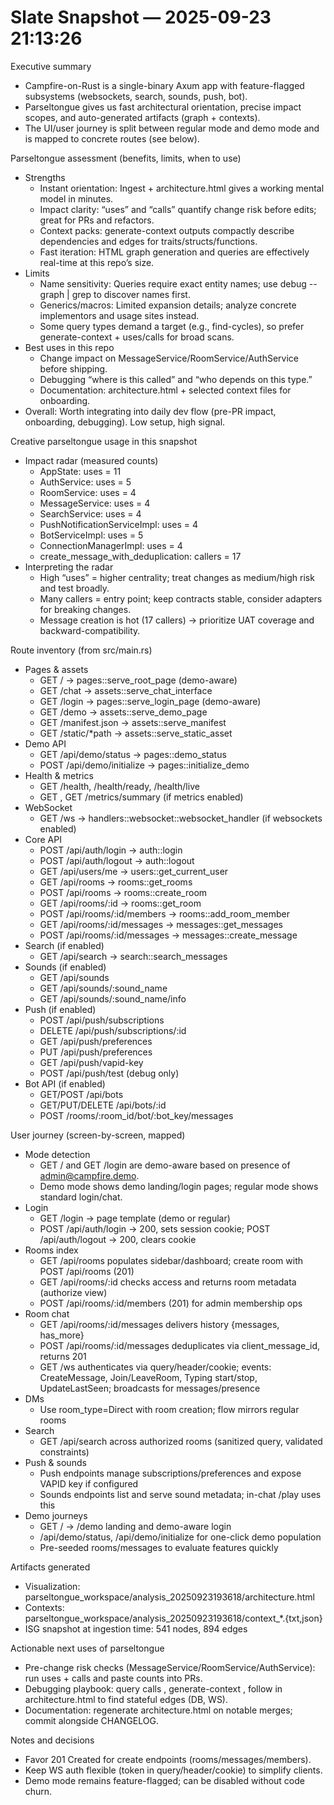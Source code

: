 # Slate Snapshot — 2025-09-23 21:13:26

Executive summary
- Campfire-on-Rust is a single-binary Axum app with feature-flagged subsystems (websockets, search, sounds, push, bot).
- Parseltongue gives us fast architectural orientation, precise impact scopes, and auto-generated artifacts (graph + contexts).
- The UI/user journey is split between regular mode and demo mode and is mapped to concrete routes (see below).

Parseltongue assessment (benefits, limits, when to use)
- Strengths
  - Instant orientation: Ingest + architecture.html gives a working mental model in minutes.
  - Impact clarity: “uses” and “calls” quantify change risk before edits; great for PRs and refactors.
  - Context packs: generate-context outputs compactly describe dependencies and edges for traits/structs/functions.
  - Fast iteration: HTML graph generation and queries are effectively real-time at this repo’s size.
- Limits
  - Name sensitivity: Queries require exact entity names; use debug --graph | grep to discover names first.
  - Generics/macros: Limited expansion details; analyze concrete implementors and usage sites instead.
  - Some query types demand a target (e.g., find-cycles), so prefer generate-context + uses/calls for broad scans.
- Best uses in this repo
  - Change impact on MessageService/RoomService/AuthService before shipping.
  - Debugging “where is this called” and “who depends on this type.”
  - Documentation: architecture.html + selected context files for onboarding.
- Overall: Worth integrating into daily dev flow (pre-PR impact, onboarding, debugging). Low setup, high signal.

Creative parseltongue usage in this snapshot
- Impact radar (measured counts)
  - AppState: uses = 11
  - AuthService: uses = 5
  - RoomService: uses = 4
  - MessageService: uses = 4
  - SearchService: uses = 4
  - PushNotificationServiceImpl: uses = 4
  - BotServiceImpl: uses = 5
  - ConnectionManagerImpl: uses = 4
  - create_message_with_deduplication: callers = 17
- Interpreting the radar
  - High “uses” = higher centrality; treat changes as medium/high risk and test broadly.
  - Many callers = entry point; keep contracts stable, consider adapters for breaking changes.
  - Message creation is hot (17 callers) → prioritize UAT coverage and backward-compatibility.

Route inventory (from src/main.rs)
- Pages & assets
  - GET  / → pages::serve_root_page (demo-aware)
  - GET  /chat → assets::serve_chat_interface
  - GET  /login → pages::serve_login_page (demo-aware)
  - GET  /demo → assets::serve_demo_page
  - GET  /manifest.json → assets::serve_manifest
  - GET  /static/*path → assets::serve_static_asset
- Demo API
  - GET  /api/demo/status → pages::demo_status
  - POST /api/demo/initialize → pages::initialize_demo
- Health & metrics
  - GET  /health, /health/ready, /health/live
  - GET  <metrics endpoint>, GET /metrics/summary (if metrics enabled)
- WebSocket
  - GET  /ws → handlers::websocket::websocket_handler (if websockets enabled)
- Core API
  - POST /api/auth/login → auth::login
  - POST /api/auth/logout → auth::logout
  - GET  /api/users/me → users::get_current_user
  - GET  /api/rooms → rooms::get_rooms
  - POST /api/rooms → rooms::create_room
  - GET  /api/rooms/:id → rooms::get_room
  - POST /api/rooms/:id/members → rooms::add_room_member
  - GET  /api/rooms/:id/messages → messages::get_messages
  - POST /api/rooms/:id/messages → messages::create_message
- Search (if enabled)
  - GET  /api/search → search::search_messages
- Sounds (if enabled)
  - GET  /api/sounds
  - GET  /api/sounds/:sound_name
  - GET  /api/sounds/:sound_name/info
- Push (if enabled)
  - POST /api/push/subscriptions
  - DELETE /api/push/subscriptions/:id
  - GET /api/push/preferences
  - PUT /api/push/preferences
  - GET /api/push/vapid-key
  - POST /api/push/test (debug only)
- Bot API (if enabled)
  - GET/POST /api/bots
  - GET/PUT/DELETE /api/bots/:id
  - POST /rooms/:room_id/bot/:bot_key/messages

User journey (screen-by-screen, mapped)
- Mode detection
  - GET / and GET /login are demo-aware based on presence of admin@campfire.demo.
  - Demo mode shows demo landing/login pages; regular mode shows standard login/chat.
- Login
  - GET /login → page template (demo or regular)
  - POST /api/auth/login → 200, sets session cookie; POST /api/auth/logout → 200, clears cookie
- Rooms index
  - GET /api/rooms populates sidebar/dashboard; create room with POST /api/rooms (201)
  - GET /api/rooms/:id checks access and returns room metadata (authorize view)
  - POST /api/rooms/:id/members (201) for admin membership ops
- Room chat
  - GET /api/rooms/:id/messages delivers history {messages, has_more}
  - POST /api/rooms/:id/messages deduplicates via client_message_id, returns 201
  - GET /ws authenticates via query/header/cookie; events: CreateMessage, Join/LeaveRoom, Typing start/stop, UpdateLastSeen; broadcasts for messages/presence
- DMs
  - Use room_type=Direct with room creation; flow mirrors regular rooms
- Search
  - GET /api/search across authorized rooms (sanitized query, validated constraints)
- Push & sounds
  - Push endpoints manage subscriptions/preferences and expose VAPID key if configured
  - Sounds endpoints list and serve sound metadata; in-chat /play uses this
- Demo journeys
  - GET / → /demo landing and demo-aware login
  - /api/demo/status, /api/demo/initialize for one-click demo population
  - Pre-seeded rooms/messages to evaluate features quickly

Artifacts generated
- Visualization: parseltongue_workspace/analysis_20250923193618/architecture.html
- Contexts: parseltongue_workspace/analysis_20250923193618/context_*.{txt,json}
- ISG snapshot at ingestion time: 541 nodes, 894 edges

Actionable next uses of parseltongue
- Pre-change risk checks (MessageService/RoomService/AuthService): run uses + calls and paste counts into PRs.
- Debugging playbook: query calls <function>, generate-context <function>, follow in architecture.html to find stateful edges (DB, WS).
- Documentation: regenerate architecture.html on notable merges; commit alongside CHANGELOG.

Notes and decisions
- Favor 201 Created for create endpoints (rooms/messages/members).
- Keep WS auth flexible (token in query/header/cookie) to simplify clients.
- Demo mode remains feature-flagged; can be disabled without code churn.